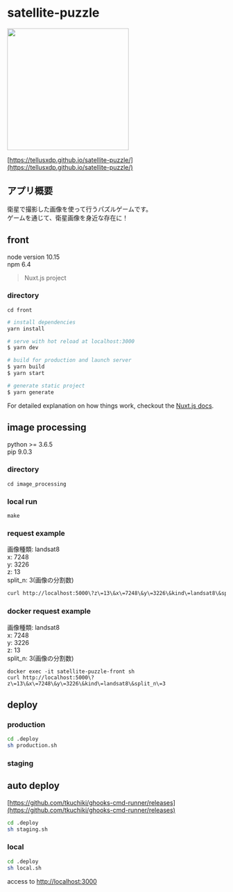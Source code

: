 # satellite-puzzle

<img src="https://user-images.githubusercontent.com/39848573/52912781-9cc65580-32f9-11e9-892b-83c71efce7ef.png" width="280">

[https://tellusxdp.github.io/satellite-puzzle/](https://tellusxdp.github.io/satellite-puzzle/)

## アプリ概要

衛星で撮影した画像を使って行うパズルゲームです。  
ゲームを通じて、衛星画像を身近な存在に！

## front
node version 10.15  
npm 6.4
> Nuxt.js project
### directory
```
cd front
```

``` bash
# install dependencies
yarn install

# serve with hot reload at localhost:3000
$ yarn dev

# build for production and launch server
$ yarn build
$ yarn start

# generate static project
$ yarn generate
```

For detailed explanation on how things work, checkout the [Nuxt.js docs](https://github.com/nuxt/nuxt.js).

## image processing
python >= 3.6.5  
pip 9.0.3
### directory
```
cd image_processing
```
### local run
```
make
```
### request example
画像種類: landsat8  
x: 7248  
y: 3226  
z: 13  
split_n: 3(画像の分割数)
``` bash
curl http://localhost:5000\?z\=13\&x\=7248\&y\=3226\&kind\=landsat8\&split_n\=3
```

### docker request example
画像種類: landsat8  
x: 7248  
y: 3226  
z: 13  
split_n: 3(画像の分割数)  
```
docker exec -it satellite-puzzle-front sh
curl http://localhost:5000\?z\=13\&x\=7248\&y\=3226\&kind\=landsat8\&split_n\=3
```

## deploy
### production
``` bash
cd .deploy
sh production.sh
```

### staging
## auto deploy
[https://github.com/tkuchiki/ghooks-cmd-runner/releases](https://github.com/tkuchiki/ghooks-cmd-runner/releases)
``` bash
cd .deploy
sh staging.sh
```

### local
``` bash
cd .deploy
sh local.sh
```
access to [http://localhost:3000](http://localhost:3000)

